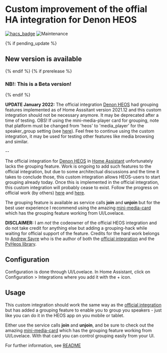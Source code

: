 # Custom improvement of the offial HA integration for Denon HEOS

[![hacs_badge](https://img.shields.io/badge/HACS-Custom-orange.svg)](https://github.com/custom-components/hacs) ![Maintenance](https://img.shields.io/maintenance/yes/2021.svg)

{% if pending_update %}
## New version is available
{% endif %}
{% if prerelease %}
### NB!: This is a Beta version!
{% endif %}

**UPDATE January 2022:** The official integration [Denon HEOS](https://www.home-assistant.io/integrations/heos/) had grouping features implemented as of Home Asssitant version 2021.12 and this custom integration should not be necessary anymore. It may be deprecated after a time of testing. OBS! If using the mini-media-player card for grouping, note that platform must be changed from 'heos' to 'media_player' for the speaker_group setting (see [here](https://community.home-assistant.io/t/heos-group-support/126501/105?u=tormagj)). Feel free to continue using the custom integration, it may be used for testing other features like media browsing and similar.

--

The official integration for [Denon HEOS](https://www.home-assistant.io/integrations/heos/) in [Home Assistant](https://www.home-assistant.io/) unfortunately lacks the grouping feature. Work is ongoing to add such features to the official integration, but due to some architectual discussions and the time it takes to conclude those, this custom integration allows HEOS-users to start grouping already today. Once this is implemented in the official integration, this custom integration will probably cease to exist. Follow the progress on official work (by others) [here](https://github.com/home-assistant/architecture/issues/364) and [here](https://github.com/home-assistant/core/pull/32568).

The grouping feature is available as service calls **join** and **unjoin** but for the best user experience I recommend using the amazing [mini-media-card](https://github.com/kalkih/mini-media-player) which has the grouping feature working from UI/Lovelace.

**DISCLAIMER:** I am *not* the codeowner of the official HEOS integration and do not take credit for anything else but adding a grouping-hack while waiting for official support of the feature. Credits for the hard work belongs to [Andrew Sayre](https://github.com/andrewsayre) who is the author of both the [official integration](https://www.home-assistant.io/integrations/heos/) and the [PyHeos library](https://github.com/andrewsayre/pyheos).



## Configuration
Configuration is done through UI/Lovelace. In Home Assistant, click on Configuration > Integrations where you add it with the + icon.

## Usage
This custom integration should work the same way as the [official integration](https://www.home-assistant.io/integrations/heos/) but has added a grouping feature to enable you to group you speakers - just like you can do it in the HEOS app on you mobile or tablet.

Either use the service calls **join** and **unjoin**, and be sure to check out the amazing [mini-media-card](https://github.com/kalkih/mini-media-player) which has the grouping feature working from UI/Lovelace. With that card you can control grouping easily from your UI.

For further information, see [README](https://github.com/tmjo/heos_custom)